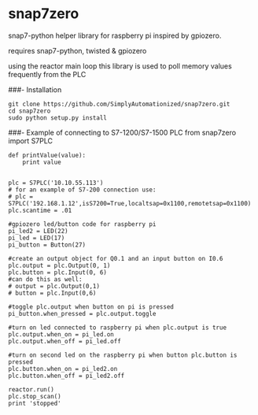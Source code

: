 # snap7zero
snap7-python helper library for raspberry pi inspired by gpiozero.

requires snap7-python, twisted & gpiozero

using the reactor main loop this library is used to poll memory values frequently from the PLC

###- Installation

    git clone https://github.com/SimplyAutomationized/snap7zero.git
    cd snap7zero
    sudo python setup.py install
    
###- Example of connecting to S7-1200/S7-1500 PLC
    from snap7zero import S7PLC
    
    def printValue(value):
        print value


    plc = S7PLC('10.10.55.113')
    # for an example of S7-200 connection use:
    # plc = S7PLC('192.168.1.12',isS7200=True,localtsap=0x1100,remotetsap=0x1100)
    plc.scantime = .01
    
    #gpiozero led/button code for raspberry pi
    pi_led2 = LED(22)
    pi_led = LED(17)
    pi_button = Button(27)
    
    #create an output object for Q0.1 and an input button on I0.6
    plc.output = plc.Output(0, 1)
    plc.button = plc.Input(0, 6)
    #can do this as well:
    # output = plc.Output(0,1)
    # button = plc.Input(0,6)
    
    #toggle plc.output when button on pi is pressed
    pi_button.when_pressed = plc.output.toggle

    #turn on led connected to raspberry pi when plc.output is true
    plc.output.when_on = pi_led.on
    plc.output.when_off = pi_led.off

    #turn on second led on the raspberry pi when button plc.button is pressed
    plc.button.when_on = pi_led2.on
    plc.button.when_off = pi_led2.off

    reactor.run()
    plc.stop_scan()
    print 'stopped'

